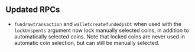 Updated RPCs
------------

- `fundrawtransaction` and `walletcreatefundedpsbt` when used with the `lockUnspents`
   argument now lock manually selected coins, in addition to automatically selected
   coins. Note that locked coins are never used in automatic coin selection, but
   can still be manually selected.

